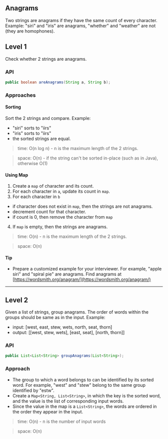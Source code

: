 ## Anagrams

Two strings are anagrams if they have the same count of every character. 
Example: "siri" and "iris" are anagrams, "whether" and "weather" are not (they are homophones).

## Level 1
Check whether 2 strings are anagrams.

### API
```java
public boolean areAnagrams(String a, String b);
```

### Approaches
#### Sorting
Sort the 2 strings and compare. Example:
  * "siri" sorts to "iirs"
  * "iris" sorts to "iirs"
  * the sorted strings are equal.


> time: O(n log n) - n is the maximum length of the 2 strings.

> space: O(n) - if the string can't be sorted in-place (such as in Java), otherwise O(1)

#### Using Map
1. Create a `map` of character and its count.
2. For each character in `a`, update its count in `map`.
3. For each character in `b`
  * if character does not exist in `map`, then the strings are not anagrams.
  * decrement count for that character. 
  * if count is 0, then remove the character from `map`
4. If `map` is empty, then the strings are anagrams.


> time: O(n) - n is the maximum length of the 2 strings.

> space: O(n)

#### Tip
* Prepare a customized example for your interviewer. For example, "apple siri" and "spiral pie" are anagrams. Find anagrams at [https://wordsmith.org/anagram/](https://wordsmith.org/anagram/)

---

## Level 2
Given a list of strings, group anagrams. The order of words within the groups should be same as in the input.
Example: 
  * input: [west, east, stew, wets, north, seat, thorn]
  * output: [[west, stew, wets], [east, seat], [north, thorn]]

### API
```java
public List<List<String> groupAnagrams(List<String>);
```

### Approach
* The group to which a word belongs to can be identified by its sorted word. For example, "west" and "stew" belong to the same group identified by "estw".
* Create a `Map<String, List<String>`, in which the key is the sorted word, and the value is the list of corresponding input words.
* Since the value in the map is a `List<String>`, the words are ordered in the order they appear in the input.

> time: O(n) - n is the number of input words

> space: O(n)
